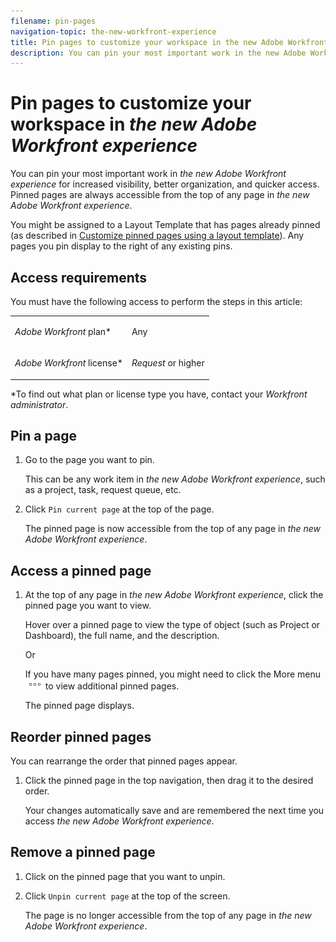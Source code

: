 ```yaml
---
filename: pin-pages
navigation-topic: the-new-workfront-experience
title: Pin pages to customize your workspace in the new Adobe Workfront experience
description: You can pin your most important work in the new Adobe Workfront experience for increased visibility, better organization, and quicker access. Pinned pages are always accessible from the top of any page in the new Adobe Workfront experience.
---
```


# Pin pages to customize your workspace in *the new Adobe Workfront experience*

You can pin your most important work in *the new Adobe Workfront experience* for increased visibility, better organization, and quicker access. Pinned pages are always accessible from the top of any page in *the new Adobe Workfront experience*.

You might be assigned to a Layout Template that has pages already pinned (as described in [Customize pinned pages using a layout template](../../administration-and-setup/customize-workfront/use-layout-templates/customize-pinned-pages.md)). Any pages you pin display to the right of any existing pins.

## Access requirements

You must have the following access to perform the steps in this article:

<table cellspacing="0"> 
 <col> 
 </col> 
 <col> 
 </col> 
 <tbody> 
  <tr> 
   <td role="rowheader"><em>Adobe Workfront</em> plan*</td> 
   <td> <p>Any</p> </td> 
  </tr> 
  <tr> 
   <td role="rowheader"><em>Adobe Workfront</em> license*</td> 
   <td> <p><em>Request</em> or higher</p> </td> 
  </tr> 
 </tbody> 
</table>

&#42;To find out what plan or license type you have, contact your *Workfront administrator*.

## Pin a page

1. Go to the page you want to pin.

   This can be any work item in *the new Adobe Workfront experience*, such as a project, task, request queue, etc.

1. Click `Pin current page` at the top of the page.

   The pinned page is now accessible from the top of any page in *the new Adobe Workfront experience*.

## Access a pinned page

<ol> 
 <li value="1"> <p>At the top of any page in <em>the new Adobe Workfront experience</em>, click the pinned page you want to view.</p> <note type="tip">
   Hover over a pinned page to view the type of object (such as Project or Dashboard), the full name, and the description.
  </note> <p>Or</p> <p>If you have many pages pinned, you might need to click the <span class="bold">More menu</span> <img src="assets/more-icon.png"> to view additional pinned pages.</p> <p>The pinned page displays.</p> </li> 
</ol>

## Reorder pinned pages

You can rearrange the order that pinned pages appear.

1. Click the pinned page in the top navigation, then drag it to the desired order.

   Your changes automatically save and are remembered the next time you access *the new Adobe Workfront experience*.

## Remove a pinned page

1. Click on the pinned page that you want to unpin.
1. Click `Unpin current page` at the top of the screen.

   The page is no longer accessible from the top of any page in *the new Adobe Workfront experience*.

